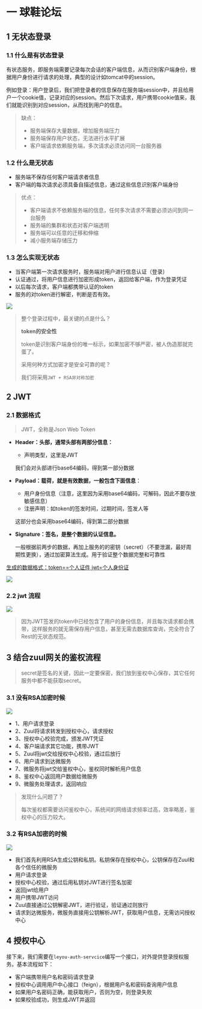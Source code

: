 # 一 球鞋论坛

## 1 无状态登录

### 1.1 什么是有状态登录

有状态服务，即服务端需要记录每次会话的客户端信息，从而识别客户端身份，根据用户身份进行请求的处理，典型的设计如tomcat中的session。

例如登录：用户登录后，我们把登录者的信息保存在服务端session中，并且给用户一个cookie值，记录对应的session。然后下次请求，用户携带cookie值来，我们就能识别到对应session，从而找到用户的信息。

> 缺点：
>
> - 服务端保存大量数据，增加服务端压力
> - 服务端保存用户状态，无法进行水平扩展
> - 客户端请求依赖服务端，多次请求必须访问同一台服务器
>



### 1.2 什么是无状态

- 服务端不保存任何客户端请求者信息
- 客户端的每次请求必须具备自描述信息，通过这些信息识别客户端身份

> 优点：
>
> - 客户端请求不依赖服务端的信息，任何多次请求不需要必须访问到同一台服务
> - 服务端的集群和状态对客户端透明
> - 服务端可以任意的迁移和伸缩
> - 减小服务端存储压力



### 1.3 怎么实现无状态

- 当客户端第一次请求服务时，服务端对用户进行信息认证（登录）
- 认证通过，将用户信息进行加密形成token，返回给客户端，作为登录凭证
- 以后每次请求，客户端都携带认证的token
- 服务的对token进行解密，判断是否有效。

![](img/wuzhuangtai_01.png)



> 整个登录过程中，最关键的点是什么？
>
> **token的安全性**
>
> token是识别客户端身份的唯一标示，如果加密不够严密，被人伪造那就完蛋了。
>
> 采用何种方式加密才是安全可靠的呢？
>
> 我们将采用`JWT + RSA非对称加密`
>

## 2 JWT

### 2.1 数据格式

> JWT，全称是Json Web Token

- **Header：头部，通常头部有两部分信息：**

  - 声明类型，这里是JWT

  我们会对头部进行base64编码，得到第一部分数据

- **Payload：载荷，就是有效数据，一般包含下面信息**：

  - 用户身份信息（注意，这里因为采用base64编码，可解码，因此不要存放敏感信息）
  - 注册声明：如token的签发时间，过期时间，签发人等

  这部分也会采用base64编码，得到第二部分数据

- **Signature：签名，是整个数据的认证信息。**

  一般根据前两步的数据，再加上服务的的密钥（secret）（不要泄漏，最好周期性更换），通过加密算法生成。用于验证整个数据完整和可靠性

<u>生成的数据格式：token==个人证件  jwt=个人身份证</u>

![](img/jwt_01.png)

### 2.2 jwt 流程

![](img/jwt_02.png)

> 因为JWT签发的token中已经包含了用户的身份信息，并且每次请求都会携带，这样服务的就无需保存用户信息，甚至无需去数据库查询，完全符合了Rest的无状态规范。





## 3 结合zuul网关的鉴权流程 

> secret是签名的关键，因此一定要保密，我们放到鉴权中心保存，其它任何服务中都不能获取secret。

### 3.1 没有RSA加密时候

![](img/jwt_03.png)

- 1、用户请求登录
- 2、Zuul将请求转发到授权中心，请求授权
- 3、授权中心校验完成，颁发JWT凭证
- 4、客户端请求其它功能，携带JWT
- 5、Zuul将jwt交给授权中心校验，通过后放行
- 6、用户请求到达微服务
- 7、微服务将jwt交给鉴权中心，鉴权同时解析用户信息
- 8、鉴权中心返回用户数据给微服务
- 9、微服务处理请求，返回响应

> 发现什么问题了？
>
> 每次鉴权都需要访问鉴权中心，系统间的网络请求频率过高，效率略差，鉴权中心的压力较大。



### 3.2 有RSA加密的时候

![](img/jwt_04.png)



- 我们首先利用RSA生成公钥和私钥。私钥保存在授权中心，公钥保存在Zuul和各个信任的微服务
- 用户请求登录
- 授权中心校验，通过后用私钥对JWT进行签名加密
- 返回jwt给用户
- 用户携带JWT访问
- Zuul直接通过公钥解密JWT，进行验证，验证通过则放行
- 请求到达微服务，微服务直接用公钥解析JWT，获取用户信息，无需访问授权中心



## 4 授权中心

接下来，我们需要在`leyou-auth-servcice`编写一个接口，对外提供登录授权服务。基本流程如下：

- 客户端携带用户名和密码请求登录
- 授权中心调用用户中心接口（feign），根据用户名和密码查询用户信息
- 如果用户名密码正确，能获取用户，否则为空，则登录失败
- 如果校验成功，则生成JWT并返回

